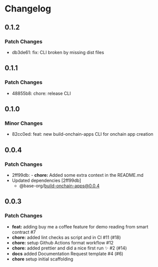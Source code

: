 # Changelog

## 0.1.2

### Patch Changes

- db3de61: fix: CLI broken by missing dist files

## 0.1.1

### Patch Changes

- 48855b8: chore: release CLI

## 0.1.0

### Minor Changes

- 82cc0ed: feat: new build-onchain-apps CLI for onchain app creation

## 0.0.4

### Patch Changes

- 2ff99db: - **chore:** Added some extra context in the README.md
- Updated dependencies [2ff99db]
  - @base-org/build-onchain-apps@0.0.4

## 0.0.3

### Patch Changes

- **feat:** adding buy me a coffee feature for demo reading from smart contract #7
- **chore:** added lint checks as script and in CI #11 (#18)
- **chore:** setup Github Actions format workflow #12
- **chore:** added prettier and did a nice first run ✨ #2 (#14)
- **docs** added Documentation Request template #4 (#6)
- **chore** setup initial scaffolding
